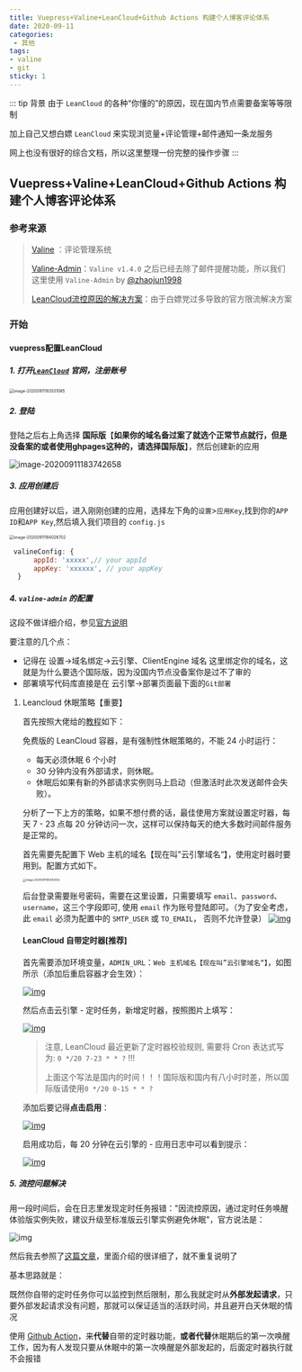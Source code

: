 ```yaml
---
title: Vuepress+Valine+LeanCloud+Github Actions 构建个人博客评论体系
date: 2020-09-11
categories:
 - 其他
tags:
- valine
- git
sticky: 1
---
```



::: tip 背景
由于 `LeanCloud` 的各种“你懂的”的原因，现在国内节点需要备案等等限制

加上自己又想白嫖 `LeanCloud` 来实现浏览量+评论管理+邮件通知一条龙服务

网上也没有很好的综合文档，所以这里整理一份完整的操作步骤
:::

<!-- more -->



## Vuepress+Valine+LeanCloud+Github Actions 构建个人博客评论体系

### 参考来源

> [Valine](https://valine.js.org/) ：评论管理系统
>
> [Valine-Admin](http://www.zhaojun.im/hexo-valine-admin/)：`Valine v1.4.0` 之后已经去除了邮件提醒功能，所以我们这里使用 `Valine-Admin` by [@zhaojun1998](https://github.com/zhaojun1998/Valine-Admin)
>
> [LeanCloud流控原因的解决方案](https://www.antmoe.com/posts/ff6aef7b/)：由于白嫖党过多导致的官方限流解决方案

### 开始

#### vuepress配置LeanCloud

##### 1. 打开[`LeanCloud`](https://console.leancloud.app/) 官网，注册账号

<img src="C:\Users\Rodrick\AppData\Roaming\Typora\typora-user-images\image-20200911183531065.png" alt="image-20200911183531065" style="zoom: 50%;" />

##### 2. 登陆

登陆之后右上角选择 **国际版**【**如果你的域名备过案了就选个正常节点就行，但是没备案的或者使用ghpages这种的，请选择国际版**】，然后创建新的应用

![image-20200911183742658](https://gitee.com/rodrick278/img/raw/master/img/image-20200911183742658.png)



##### 3. 应用创建后

应用创建好以后，进入刚刚创建的应用，选择左下角的`设置`>`应用Key`,找到你的`APP ID`和`APP Key`,然后填入我们项目的 `config.js`

<img src="https://gitee.com/rodrick278/img/raw/master/img/image-20200911184026702.png" alt="image-20200911184026702" style="zoom:50%;" />

```js
 valineConfig: {
      appId: 'xxxxx',// your appId
      appKey: 'xxxxxx', // your appKey
  }
```

##### 4. `valine-admin` 的配置

这段不做详细介绍，参见[官方说明](http://www.zhaojun.im/hexo-valine-admin/)

要注意的几个点：

* 记得在 设置->域名绑定->云引擎、ClientEngine 域名 这里绑定你的域名，这就是为什么要选个国际版，因为没国内节点没备案你是过不了审的
* 部署填写代码库直接是在 云引擎->部署页面最下面的`Git部署`

1. Leancloud 休眠策略【重要】

   首先按照大佬给的[教程](https://github.com/zhaojun1998/Valine-Admin/blob/master/%E9%AB%98%E7%BA%A7%E9%85%8D%E7%BD%AE.md#leancloud-%E4%BC%91%E7%9C%A0%E7%AD%96%E7%95%A5)如下：

   

   免费版的 LeanCloud 容器，是有强制性休眠策略的，不能 24 小时运行：

   - 每天必须休眠 6 个小时
   - 30 分钟内没有外部请求，则休眠。
   - 休眠后如果有新的外部请求实例则马上启动（但激活时此次发送邮件会失败）。

   分析了一下上方的策略，如果不想付费的话，最佳使用方案就设置定时器，每天 7 - 23 点每 20 分钟访问一次，这样可以保持每天的绝大多数时间邮件服务是正常的。

   首先需要先配置下 Web 主机的域名【现在叫”云引擎域名“】，使用定时器时要用到。配置方式如下。

   <img src="https://gitee.com/rodrick278/img/raw/master/img/image-20200911185002555.png" alt="image-20200911185002555" style="zoom: 33%;" />

   后台登录需要账号密码，需要在这里设置，只需要填写 `email`、`password`、`username`，这三个字段即可, 使用 `email` 作为账号登陆即可。（为了安全考虑，此 `email` 必须为配置中的 `SMTP_USER` 或 `TO_EMAIL`， 否则不允许登录） [![img](https://camo.githubusercontent.com/6e1b23da8abe54d08a1ce90d35e982c3ce171bb8/68747470733a2f2f63646e2e6a756e362e6e65742f3230313830313131323133335f3436372e706e67)](https://camo.githubusercontent.com/6e1b23da8abe54d08a1ce90d35e982c3ce171bb8/68747470733a2f2f63646e2e6a756e362e6e65742f3230313830313131323133335f3436372e706e67)

   #### LeanCloud 自带定时器[推荐]

   首先需要添加环境变量，`ADMIN_URL`：`Web 主机域名【现在叫”云引擎域名“】`，如图所示（添加后重启容器才会生效）：

   [![img](https://camo.githubusercontent.com/4239e2376c7ead8e71433ad3cf62a6825cf0ee75/68747470733a2f2f63646e2e6a756e362e6e65742f3230313831323031313430395f3136372e706e67)](https://camo.githubusercontent.com/4239e2376c7ead8e71433ad3cf62a6825cf0ee75/68747470733a2f2f63646e2e6a756e362e6e65742f3230313831323031313430395f3136372e706e67)

   然后点击云引擎 - 定时任务，新增定时器，按照图片上填写：

   [![img](https://camo.githubusercontent.com/676c31d97af7ffa113ef0f622891c43f3f3121d4/68747470733a2f2f63646e2e6a756e362e6e65742f3230313831323031313433335f3536382e706e67)](https://camo.githubusercontent.com/676c31d97af7ffa113ef0f622891c43f3f3121d4/68747470733a2f2f63646e2e6a756e362e6e65742f3230313831323031313433335f3536382e706e67)

   > 注意, LeanCloud 最近更新了定时器校验规则, 需要将 Cron 表达式写为: `0 */20 7-23 * * ?` !!!
   >
   > 上面这个写法是国内的时间！！！国际版和国内有八小时时差，所以国际版请使用`0 */20 0-15 * * ?`

   添加后要记得**点击启用**：

   [![img](https://camo.githubusercontent.com/1127fa5a265eac435e643c198e29ca2802eacc20/68747470733a2f2f63646e2e6a756e362e6e65742f3230313831323031313433345f3131382e706e67)](https://camo.githubusercontent.com/1127fa5a265eac435e643c198e29ca2802eacc20/68747470733a2f2f63646e2e6a756e362e6e65742f3230313831323031313433345f3131382e706e67)

   启用成功后，每 20 分钟在云引擎的 - 应用日志中可以看到提示：

   [![img](https://camo.githubusercontent.com/35e08261b6a7d2570c8bab872dc69ffd21116dc0/68747470733a2f2f63646e2e6a756e362e6e65742f3230313831323031313434345f3738332e706e67)](https://camo.githubusercontent.com/35e08261b6a7d2570c8bab872dc69ffd21116dc0/68747470733a2f2f63646e2e6a756e362e6e65742f3230313831323031313434345f3738332e706e67)

##### 5. 流控问题解决

​	用一段时间后，会在日志里发现定时任务报错："因流控原因，通过定时任务唤醒体验版实例失败，建议升级至标准版云引擎实例避免休眠"，官方说法是：

![img](https://cdn.jsdelivr.net/gh/blogimg/picbed@latest/2020/05/14/690052ad1e12bd97d8459f6533fcc64b.png)

然后我去参照了[这篇文章](https://www.antmoe.com/posts/ff6aef7b/)，里面介绍的很详细了，就不重复说明了

基本思路就是：

既然你自带的定时任务你可以监控到然后限制，那么我就定时从**外部发起请求**，只要外部发起请求没有问题，那就可以保证适当的活跃时间，并且避开白天休眠的情况

使用 [Github Action](https://github.com/features/actions)，来**代替**自带的定时器功能，**或者代替**休眠期后的第一次唤醒工作，因为有人发现只要从休眠中的第一次唤醒是外部发起的，后面定时器执行就不会报错





